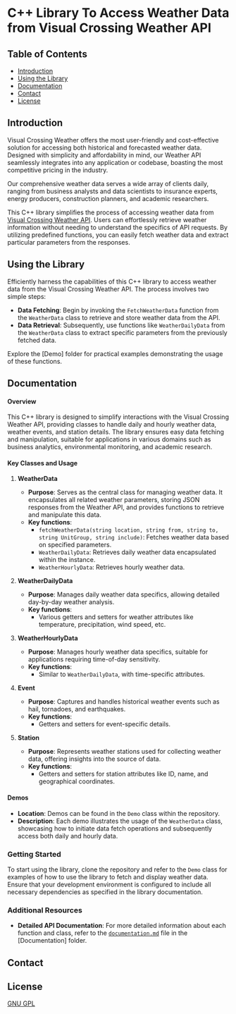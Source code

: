 # C++ Library To Access Weather Data from Visual Crossing Weather API

## Table of Contents
* [Introduction](#introduction)
* [Using the Library](#using-the-library)
* [Documentation](#documentation)
* [Contact](#contact)
* [License](#license)

## Introduction
Visual Crossing Weather offers the most user-friendly and cost-effective solution for accessing both historical and forecasted weather data. Designed with simplicity and affordability in mind, our Weather API seamlessly integrates into any application or codebase, boasting the most competitive pricing in the industry.

Our comprehensive weather data serves a wide array of clients daily, ranging from business analysts and data scientists to insurance experts, energy producers, construction planners, and academic researchers.

This C++ library simplifies the process of accessing weather data from [Visual Crossing Weather API](https://www.visualcrossing.com/weather-api). Users can effortlessly retrieve weather information without needing to understand the specifics of API requests. By utilizing predefined functions, you can easily fetch weather data and extract particular parameters from the responses.

## Using the Library
Efficiently harness the capabilities of this C++ library to access weather data from the Visual Crossing Weather API. The process involves two simple steps:
* **Data Fetching**: Begin by invoking the `FetchWeatherData` function from the `WeatherData` class to retrieve and store weather data from the API.
* **Data Retrieval**: Subsequently, use functions like `WeatherDailyData` from the `WeatherData` class to extract specific parameters from the previously fetched data.

Explore the [Demo] folder for practical examples demonstrating the usage of these functions.

## Documentation
#### Overview
This C++ library is designed to simplify interactions with the Visual Crossing Weather API, providing classes to handle daily and hourly weather data, weather events, and station details. The library ensures easy data fetching and manipulation, suitable for applications in various domains such as business analytics, environmental monitoring, and academic research.

#### Key Classes and Usage

1. **WeatherData**
   - **Purpose**: Serves as the central class for managing weather data. It encapsulates all related weather parameters, storing JSON responses from the Weather API, and provides functions to retrieve and manipulate this data.
   - **Key functions**:
     - `fetchWeatherData(string location, string from, string to, string UnitGroup, string include)`: Fetches weather data based on specified parameters.
     - `WeatherDailyData`: Retrieves daily weather data encapsulated within the instance.
     - `WeatherHourlyData`: Retrieves hourly weather data.

2. **WeatherDailyData**
   - **Purpose**: Manages daily weather data specifics, allowing detailed day-by-day weather analysis.
   - **Key functions**:
     - Various getters and setters for weather attributes like temperature, precipitation, wind speed, etc.

3. **WeatherHourlyData**
   - **Purpose**: Manages hourly weather data specifics, suitable for applications requiring time-of-day sensitivity.
   - **Key functions**:
     - Similar to `WeatherDailyData`, with time-specific attributes.

4. **Event**
   - **Purpose**: Captures and handles historical weather events such as hail, tornadoes, and earthquakes.
   - **Key functions**:
     - Getters and setters for event-specific details.

5. **Station**
   - **Purpose**: Represents weather stations used for collecting weather data, offering insights into the source of data.
   - **Key functions**:
     - Getters and setters for station attributes like ID, name, and geographical coordinates.

#### Demos
- **Location**: Demos can be found in the `Demo` class within the repository.
- **Description**: Each demo illustrates the usage of the `WeatherData` class, showcasing how to initiate data fetch operations and subsequently access both daily and hourly data.

### Getting Started
To start using the library, clone the repository and refer to the `Demo` class for examples of how to use the library to fetch and display weather data. Ensure that your development environment is configured to include all necessary dependencies as specified in the library documentation.

### Additional Resources
- **Detailed API Documentation**: For more detailed information about each function and class, refer to the [`documentation.md`](./Documentation/documentation.md) file in the [Documentation] folder.

## Contact


## License
[GNU GPL](LICENSE.txt)
